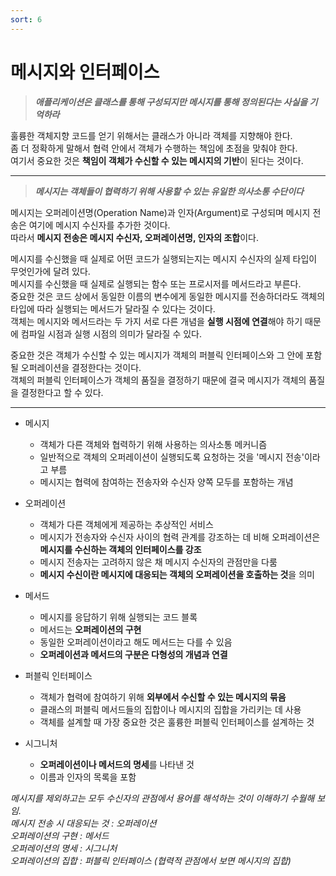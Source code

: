 ```yaml
---
sort: 6
---
```


# 메시지와 인터페이스

> ***애플리케이션은 클래스를 통해 구성되지만 메시지를 통해 정의된다는 사실을 기억하라***

훌륭한 객체지향 코드를 얻기 위해서는 클래스가 아니라 객체를 지향해야 한다.  
좀 더 정확하게 말해서 협력 안에서 객체가 수행하는 책임에 초점을 맞춰야 한다.  
여기서 중요한 것은 **책임이 객체가 수신할 수 있는 메시지의 기반**이 된다는 것이다.  

---

> ***메시지는 객체들이 협력하기 위해 사용할 수 있는 유일한 의사소통 수단이다***

메시지는 오퍼레이션명(Operation Name)과 인자(Argument)로 구성되며 메시지 전송은 여기에 메시지 수신자를 추가한 것이다.  
따라서 **메시지 전송은 메시지 수신자, 오퍼레이션명, 인자의 조합**이다.  

메시지를 수신했을 때 실제로 어떤 코드가 실행되는지는 메시지 수신자의 실제 타입이 무엇인가에 달려 있다.  
메시지를 수신했을 때 실제로 실행되는 함수 또는 프로시저를 메서드라고 부른다.  
중요한 것은 코드 상에서 동일한 이름의 변수에게 동일한 메시지를 전송하더라도 객체의 타입에 따라 실행되는 메서드가 달라질 수 있다는 것이다.  
객체는 메시지와 메서드라는 두 가지 서로 다른 개념을 **실행 시점에 연결**해야 하기 때문에 컴파일 시점과 실행 시점의 의미가 달라질 수 있다.  

중요한 것은 객체가 수신할 수 있는 메시지가 객체의 퍼블릭 인터페이스와 그 안에 포함될 오퍼레이션을 결정한다는 것이다.  
객체의 퍼블릭 인터페이스가 객체의 품질을 결정하기 때문에 결국 메시지가 객체의 품질을 결정한다고 할 수 있다.

---

- 메시지
    - 객체가 다른 객체와 협력하기 위해 사용하는 의사소통 메커니즘  
    - 일반적으로 객체의 오퍼레이션이 실행되도록 요청하는 것을 '메시지 전송'이라고 부름  
    - 메시지는 협력에 참여하는 전송자와 수신자 양쪽 모두를 포함하는 개념
    
    
- 오퍼레이션
    - 객체가 다른 객체에게 제공하는 추상적인 서비스
    - 메시지가 전송자와 수신자 사이의 협력 관계를 강조하는 데 비해 오퍼레이션은 **메시지를 수신하는 객체의 인터페이스를 강조**
    - 메시지 전송자는 고려하지 않은 채 메시지 수신자의 관점만을 다룸
    - **메시지 수신이란 메시지에 대응되는 객체의 오퍼레이션을 호출하는 것**을 의미
    

- 메서드
    - 메시지를 응답하기 위해 실행되는 코드 블록
    - 메서드는 **오퍼레이션의 구현**
    - 동일한 오퍼레이션이라고 해도 메서드는 다를 수 있음
    - **오퍼레이션과 메서드의 구분은 다형성의 개념과 연결**
    

- 퍼블릭 인터페이스
    - 객체가 협력에 참여하기 위해 **외부에서 수신할 수 있는 메시지의 묶음**
    - 클래스의 퍼블릭 메서드들의 집합이나 메시지의 집합을 가리키는 데 사용
    - 객체를 설계할 때 가장 중요한 것은 훌륭한 퍼블릭 인터페이스를 설계하는 것
    

- 시그니처
    - **오퍼레이션이나 메서드의 명세**를 나타낸 것
    - 이름과 인자의 목록을 포함
    

*메시지를 제외하고는 모두 수신자의 관점에서 용어를 해석하는 것이 이해하기 수월해 보임.  
메시지 전송 시 대응되는 것 : 오퍼레이션  
오퍼레이션의 구현 : 메서드   
오퍼레이션의 명세 : 시그니처  
오퍼레이션의 집합 : 퍼블릭 인터페이스 (협력적 관점에서 보면 메시지의 집합)*





